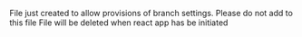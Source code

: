 File just created to allow provisions of branch settings. 
Please do not add to this file
File will be deleted when react app has be initiated
